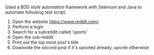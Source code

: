 Used a BDD style automation framework with Selenium and Java to automate
following test script.
1. Open the website https://www.reddit.com/
2. Perform a login
3. Search for a subreddit called 'sports'
4. Open the sub-reddit
5. Print out the top most post's title
6. Downvote the second post if it's upvoted already, upvote otherwise
